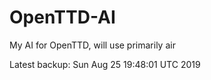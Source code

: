 # OpenTTD-AI
My AI for OpenTTD, will use primarily air

Latest backup: Sun Aug 25 19:48:01 UTC 2019
